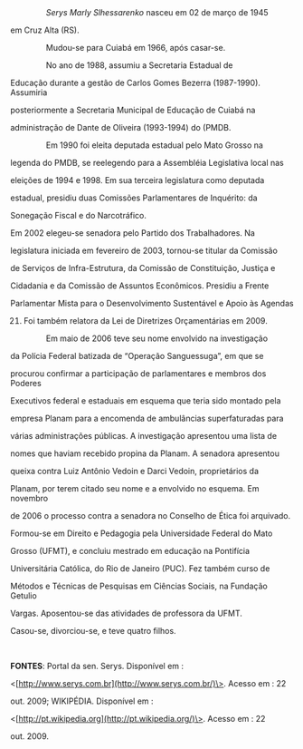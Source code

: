 

 



                *Serys Marly Slhessarenko* nasceu em 02 de março de 1945

em Cruz Alta (RS).



                Mudou-se para Cuiabá em 1966, após casar-se.



                No ano de 1988, assumiu a Secretaria Estadual de

Educação durante a gestão de Carlos Gomes Bezerra (1987-1990). Assumiria

posteriormente a Secretaria Municipal de Educação de Cuiabá na

administração de Dante de Oliveira (1993-1994) do (PMDB.



                Em 1990 foi eleita deputada estadual pelo Mato Grosso na

legenda do PMDB, se reelegendo para a Assembléia Legislativa local nas

eleições de 1994 e 1998. Em sua terceira legislatura como deputada

estadual, presidiu duas Comissões Parlamentares de Inquérito: da

Sonegação Fiscal e do Narcotráfico.



Em 2002 elegeu-se senadora pelo Partido dos Trabalhadores. Na

legislatura iniciada em fevereiro de 2003, tornou-se titular da Comissão

de Serviços de Infra-Estrutura, da Comissão de Constituição, Justiça e

Cidadania e da Comissão de Assuntos Econômicos. Presidiu a Frente

Parlamentar Mista para o Desenvolvimento Sustentável e Apoio às Agendas

21. Foi também relatora da Lei de Diretrizes Orçamentárias em 2009.



                Em maio de 2006 teve seu nome envolvido na investigação

da Polícia Federal batizada de “Operação Sanguessuga”, em que se

procurou confirmar a participação de parlamentares e membros dos Poderes

Executivos federal e estaduais em esquema que teria sido montado pela

empresa Planam para a encomenda de ambulâncias superfaturadas para

várias administrações públicas. A investigação apresentou uma lista de

nomes que haviam recebido propina da Planam. A senadora apresentou

queixa contra Luiz Antônio Vedoin e Darci Vedoin, proprietários da

Planam, por terem citado seu nome e a envolvido no esquema. Em novembro

de 2006 o processo contra a senadora no Conselho de Ética foi arquivado.



Formou-se em Direito e Pedagogia pela Universidade Federal do Mato

Grosso (UFMT), e concluiu mestrado em educação na Pontifícia

Universitária Católica, do Rio de Janeiro (PUC). Fez também curso de

Métodos e Técnicas de Pesquisas em Ciências Sociais, na Fundação Getulio

Vargas. Aposentou-se das atividades de professora da UFMT.



Casou-se, divorciou-se, e teve quatro filhos.



 



**FONTES**: Portal da sen. Serys. Disponível em :

\<[http://www.serys.com.br](http://www.serys.com.br/)\>. Acesso em : 22

out. 2009; WIKIPÉDIA. Disponível em :

\<[http://pt.wikipedia.org](http://pt.wikipedia.org/)\>. Acesso em : 22

out. 2009.

